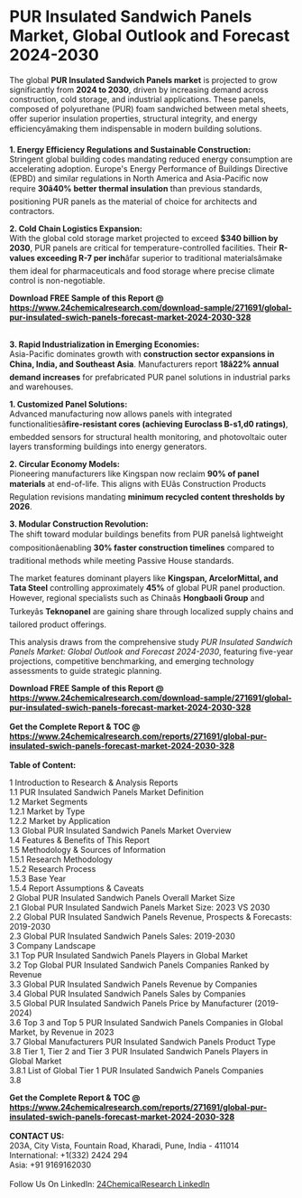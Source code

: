 <h1>PUR Insulated Sandwich Panels Market, Global Outlook and Forecast 2024-2030</h1><p>The global <strong>PUR Insulated Sandwich Panels market</strong> is projected to grow significantly from <strong>2024 to 2030</strong>, driven by increasing demand across construction, cold storage, and industrial applications. These panels, composed of polyurethane (PUR) foam sandwiched between metal sheets, offer superior insulation properties, structural integrity, and energy efficiencyâmaking them indispensable in modern building solutions.</p><p><strong>1. Energy Efficiency Regulations and Sustainable Construction:</strong><br>
Stringent global building codes mandating reduced energy consumption are accelerating adoption. Europe's Energy Performance of Buildings Directive (EPBD) and similar regulations in North America and Asia-Pacific now require <strong>30â40% better thermal insulation</strong> than previous standards, positioning PUR panels as the material of choice for architects and contractors.</p><p><strong>2. Cold Chain Logistics Expansion:</strong><br>
With the global cold storage market projected to exceed <strong>$340 billion by 2030</strong>, PUR panels are critical for temperature-controlled facilities. Their <strong>R-values exceeding R-7 per inch</strong>âfar superior to traditional materialsâmake them ideal for pharmaceuticals and food storage where precise climate control is non-negotiable.</p><div><b>Download FREE Sample of this Report @ 
            <a href="https://www.24chemicalresearch.com/download-sample/271691/global-pur-insulated-swich-panels-forecast-market-2024-2030-328">
            https://www.24chemicalresearch.com/download-sample/271691/global-pur-insulated-swich-panels-forecast-market-2024-2030-328</a></b></div><br><p><strong>3. Rapid Industrialization in Emerging Economies:</strong><br>
Asia-Pacific dominates growth with <strong>construction sector expansions in China, India, and Southeast Asia</strong>. Manufacturers report <strong>18â22% annual demand increases</strong> for prefabricated PUR panel solutions in industrial parks and warehouses.</p><p><strong>1. Customized Panel Solutions:</strong><br>
Advanced manufacturing now allows panels with integrated functionalitiesâ<strong>fire-resistant cores (achieving Euroclass B-s1,d0 ratings)</strong>, embedded sensors for structural health monitoring, and photovoltaic outer layers transforming buildings into energy generators.</p><p><strong>2. Circular Economy Models:</strong><br>
Pioneering manufacturers like Kingspan now reclaim <strong>90% of panel materials</strong> at end-of-life. This aligns with EUâs Construction Products Regulation revisions mandating <strong>minimum recycled content thresholds by 2026</strong>.</p><p><strong>3. Modular Construction Revolution:</strong><br>
The shift toward modular buildings benefits from PUR panelsâ lightweight compositionâenabling <strong>30% faster construction timelines</strong> compared to traditional methods while meeting Passive House standards.</p><p>The market features dominant players like <strong>Kingspan, ArcelorMittal, and Tata Steel</strong> controlling approximately <strong>45%</strong> of global PUR panel production. However, regional specialists such as Chinaâs <strong>Hongbaoli Group</strong> and Turkeyâs <strong>Teknopanel</strong> are gaining share through localized supply chains and tailored product offerings.</p><p>This analysis draws from the comprehensive study <em>PUR Insulated Sandwich Panels Market: Global Outlook and Forecast 2024-2030</em>, featuring five-year projections, competitive benchmarking, and emerging technology assessments to guide strategic planning.</p><div><b>Download FREE Sample of this Report @ 
            <a href="https://www.24chemicalresearch.com/download-sample/271691/global-pur-insulated-swich-panels-forecast-market-2024-2030-328">
            https://www.24chemicalresearch.com/download-sample/271691/global-pur-insulated-swich-panels-forecast-market-2024-2030-328</a></b></div><br><div><b>Get the Complete Report & TOC @ 
            <a href="https://www.24chemicalresearch.com/reports/271691/global-pur-insulated-swich-panels-forecast-market-2024-2030-328">
            https://www.24chemicalresearch.com/reports/271691/global-pur-insulated-swich-panels-forecast-market-2024-2030-328</a></b></div><br>
            <b>Table of Content:</b><p>1 Introduction to Research & Analysis Reports<br />
    1.1 PUR Insulated Sandwich Panels Market Definition<br />
    1.2 Market Segments<br />
        1.2.1 Market by Type<br />
        1.2.2 Market by Application<br />
    1.3 Global PUR Insulated Sandwich Panels Market Overview<br />
    1.4 Features & Benefits of This Report<br />
    1.5 Methodology & Sources of Information<br />
        1.5.1 Research Methodology<br />
        1.5.2 Research Process<br />
        1.5.3 Base Year<br />
        1.5.4 Report Assumptions & Caveats<br />
2 Global PUR Insulated Sandwich Panels Overall Market Size<br />
    2.1 Global PUR Insulated Sandwich Panels Market Size: 2023 VS 2030<br />
    2.2 Global PUR Insulated Sandwich Panels Revenue, Prospects & Forecasts: 2019-2030<br />
    2.3 Global PUR Insulated Sandwich Panels Sales: 2019-2030<br />
3 Company Landscape<br />
    3.1 Top PUR Insulated Sandwich Panels Players in Global Market<br />
    3.2 Top Global PUR Insulated Sandwich Panels Companies Ranked by Revenue<br />
    3.3 Global PUR Insulated Sandwich Panels Revenue by Companies<br />
    3.4 Global PUR Insulated Sandwich Panels Sales by Companies<br />
    3.5 Global PUR Insulated Sandwich Panels Price by Manufacturer (2019-2024)<br />
    3.6 Top 3 and Top 5 PUR Insulated Sandwich Panels Companies in Global Market, by Revenue in 2023<br />
    3.7 Global Manufacturers PUR Insulated Sandwich Panels Product Type<br />
    3.8 Tier 1, Tier 2 and Tier 3 PUR Insulated Sandwich Panels Players in Global Market<br />
        3.8.1 List of Global Tier 1 PUR Insulated Sandwich Panels Companies<br />
        3.8</p><div><b>Get the Complete Report & TOC @ 
            <a href="https://www.24chemicalresearch.com/reports/271691/global-pur-insulated-swich-panels-forecast-market-2024-2030-328">
            https://www.24chemicalresearch.com/reports/271691/global-pur-insulated-swich-panels-forecast-market-2024-2030-328</a></b></div><br><b>CONTACT US:</b><br>
            203A, City Vista, Fountain Road, Kharadi, Pune, India - 411014<br>
            International: +1(332) 2424 294<br>
            Asia: +91 9169162030 <br><br>
            Follow Us On LinkedIn: <a href="https://www.linkedin.com/company/24chemicalresearch/">24ChemicalResearch LinkedIn</a>